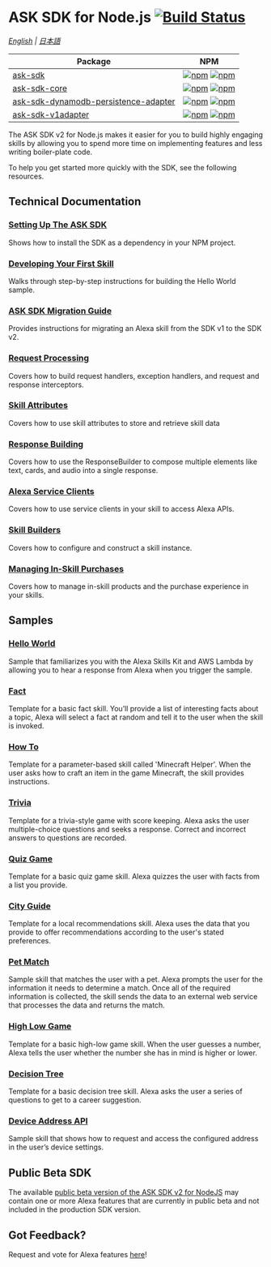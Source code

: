 # ASK SDK for Node.js [![Build Status](https://travis-ci.org/alexa/alexa-skills-kit-sdk-for-nodejs.svg?branch=2.0.x)](https://travis-ci.org/alexa/alexa-skills-kit-sdk-for-nodejs)

*[English](README.md) | [日本語](README.ja.md)*

| Package       | NPM           |
| ------------- | ------------- |
|[ask-sdk](./ask-sdk)| [![npm](https://img.shields.io/npm/v/ask-sdk.svg)](https://www.npmjs.com/package/ask-sdk) [![npm](https://img.shields.io/npm/dt/ask-sdk.svg)](https://www.npmjs.com/package/ask-sdk)| 
|[ask-sdk-core](./ask-sdk-core)| [![npm](https://img.shields.io/npm/v/ask-sdk-core.svg)](https://www.npmjs.com/package/ask-sdk-core) [![npm](https://img.shields.io/npm/dt/ask-sdk-core.svg)](https://www.npmjs.com/package/ask-sdk-core)| 
|[ask-sdk-dynamodb-persistence-adapter](./ask-sdk-dynamodb-persistence-adapter)| [![npm](https://img.shields.io/npm/v/ask-sdk-dynamodb-persistence-adapter.svg)](https://www.npmjs.com/package/ask-sdk-dynamodb-persistence-adapter) [![npm](https://img.shields.io/npm/dt/ask-sdk-dynamodb-persistence-adapter.svg)](https://www.npmjs.com/package/ask-sdk-dynamodb-persistence-adapter)|
|[ask-sdk-v1adapter](./ask-sdk-v1adapter)|[![npm](https://img.shields.io/npm/v/ask-sdk-v1adapter.svg)](https://www.npmjs.com/package/ask-sdk-v1adapter) [![npm](https://img.shields.io/npm/dt/ask-sdk-v1adapter.svg)](https://www.npmjs.com/package/ask-sdk-v1adapter)|

The ASK SDK v2 for Node.js makes it easier for you to build highly engaging skills by allowing you to spend more time on implementing features and less writing boiler-plate code.

To help you get started more quickly with the SDK, see the following resources.

## Technical Documentation

### [Setting Up The ASK SDK](../../wiki/Setting-Up-The-ASK-SDK)
Shows how to install the SDK as a dependency in your NPM project.

### [Developing Your First Skill](../../wiki/Developing-Your-First-Skill)
Walks through step-by-step instructions for building the Hello World sample.

### [ASK SDK Migration Guide](../../wiki/ASK-SDK-Migration-Guide)
Provides instructions for migrating an Alexa skill from the SDK v1 to the SDK v2.

### [Request Processing](../../wiki/Request-Processing)
Covers how to build request handlers, exception handlers, and request and response interceptors.

### [Skill Attributes](../../wiki/Skill-Attributes)
Covers how to use skill attributes to store and retrieve skill data

### [Response Building](../../wiki/Response-Building)
Covers how to use the ResponseBuilder to compose multiple elements like text, cards, and audio into a single response.

### [Alexa Service Clients](../../wiki/Alexa-Service-Clients)
Covers how to use service clients in your skill to access Alexa APIs.

### [Skill Builders](../../wiki/Skill-Builders)
Covers how to configure and construct a skill instance.

### [Managing In-Skill Purchases](../../wiki/Managing-In-Skill-Purchases)
Covers how to manage in-skill products and the purchase experience in your skills.

## Samples

### [Hello World](https://github.com/alexa/skill-sample-nodejs-hello-world)
Sample that familiarizes you with the Alexa Skills Kit and AWS Lambda by allowing you to hear a response from Alexa when you trigger the sample.

### [Fact](https://github.com/alexa/skill-sample-nodejs-fact)
Template for a basic fact skill. You’ll provide a list of interesting facts about a topic, Alexa will select a fact at random and tell it to the user when the skill is invoked.

### [How To](https://github.com/alexa/skill-sample-nodejs-howto)
Template for a parameter-based skill called 'Minecraft Helper'. When the user asks how to craft an item in the game Minecraft, the skill provides instructions.

### [Trivia](https://github.com/alexa/skill-sample-nodejs-trivia)
Template for a trivia-style game with score keeping. Alexa asks the user multiple-choice questions and seeks a response. Correct and incorrect answers to questions are recorded.

### [Quiz Game](https://github.com/alexa/skill-sample-nodejs-quiz-game)
Template for a basic quiz game skill. Alexa quizzes the user with facts from a list you provide.

### [City Guide](https://github.com/alexa/skill-sample-nodejs-city-guide)
Template for a local recommendations skill. Alexa uses the data that you provide to offer recommendations according to the user's stated preferences.

### [Pet Match](https://github.com/alexa/skill-sample-nodejs-petmatch)
Sample skill that matches the user with a pet. Alexa prompts the user for the information it needs to determine a match. Once all of the required information is collected, the skill sends the data to an external web service that processes the data and returns the match.

### [High Low Game](https://github.com/alexa/skill-sample-nodejs-highlowgame)
Template for a basic high-low game skill. When the user guesses a number, Alexa tells the user whether the number she has in mind is higher or lower.

### [Decision Tree](https://github.com/alexa/skill-sample-nodejs-decision-tree)
Template for a basic decision tree skill. Alexa asks the user a series of questions to get to a career suggestion.

### [Device Address API](https://github.com/alexa/skill-sample-node-device-address-api)
Sample skill that shows how to request and access the configured address in the user’s device settings.

## Public Beta SDK
The available [public beta version of the ASK SDK v2 for NodeJS](https://github.com/alexa/alexa-skills-kit-sdk-for-nodejs/tree/2.x_public-beta) may contain one or more Alexa features that are currently in public beta and not included in the production SDK version.

## Got Feedback?
Request and vote for Alexa features [here](https://alexa.uservoice.com/forums/906892-alexa-skills-developer-voice-and-vote)!
